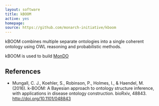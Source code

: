 ```yaml
---
layout: software
title: kBOOM
active: yes
homepage: 
source: https://github.com/monarch-initiative/kboom
---
```


kBOOM combines multiple separate ontologies into a single coherent ontology using OWL reasoning and probabilistic methods.

kBOOM is used to build [MonDO](https://github.com/monarch-initiative/monarch-disease-ontology)

## References

 * Mungall, C. J., Koehler, S., Robinson, P., Holmes, I., & Haendel, M. (2016). k-BOOM: A Bayesian approach to ontology structure inference, with applications in disease ontology construction. bioRxiv, 48843. http://doi.org/10.1101/048843
